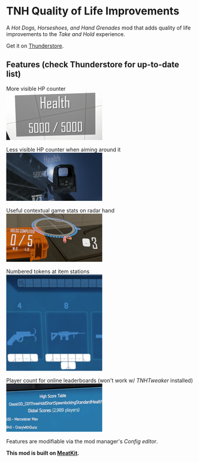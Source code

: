 # TNH Quality of Life Improvements
A *Hot Dogs, Horseshoes, and Hand Grenades* mod that adds quality of life improvements to the *Take and Hold* experience.

Get it on [Thunderstore](https://h3vr.thunderstore.io/package/muskit/TNH_Quality_of_Life_Improvements/).

## Features (check Thunderstore for up-to-date list)
More visible HP counter<br/>
<img src=preview/hp.png>

Less visible HP counter when aiming around it<br/>
<img src=preview/aimhide.png>

Useful contextual game stats on radar hand<br/>
<img src=preview/stats_new.png>

Numbered tokens at item stations<br/>
<img src="preview/item station.png">

Player count for online leaderboards (won't work w/ *TNHTweaker* installed)<br/>
<img src=preview/leaderboard.png><br/>

Features are modifiable via the mod manager's *Config editor*.

**This mod is built on [MeatKit](https://github.com/H3VR-Modding/MeatKit).**
